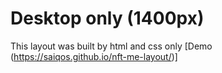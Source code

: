 # Desktop only (1400px)
This layout was built by html and css only
[Demo (https://saiqos.github.io/nft-me-layout/)]
